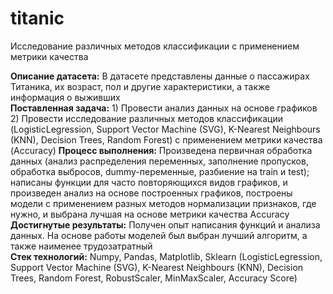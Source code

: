 # titanic
Исследование различных методов классификации с применением метрики качества

**Описание датасета:** В датасете представлены данные о пассажирах Титаника, их возраст, пол и другие характеристики, а также информация о выживших  
**Поставленная задача:** 1) Провести анализ данных на основе графиков  
2) Провести исследование различных методов классификации (LogisticLegression, Support Vector Machine (SVG), K-Nearest Neighbours (KNN), Decision Trees, Random Forest) с применением метрики качества (Accuracy)
**Процесс выполнения:** Произведена первичная обработка данных (анализ распределения переменных, заполнение пропусков, обработка выбросов, dummy-переменные, разбиение на train и test); написаны функции для часто повторяющихся видов графиков, и произведен анализ на основе построенных графиков, построены модели с применением разных методов нормализации признаков, где нужно, и выбрана лучшая на основе метрики качества Accuracy  
**Достигнутые результаты:** Получен опыт написания функций и анализа данных. На основе работы моделей был выбран лучший алгоритм, а также наименее трудозатратный  
**Стек технологий:** Numpy, Pandas, Matplotlib, Sklearn (LogisticLegression, Support Vector Machine (SVG), K-Nearest Neighbours (KNN), Decision Trees, Random Forest, RobustScaler, MinMaxScaler, Accuracy Score)
